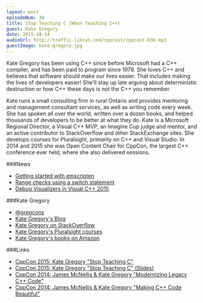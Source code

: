 ```yaml
---
layout: post
episodeNum: 30
title: Stop Teaching C (When Teaching C++)
guest: Kate Gregory
date: 2015-10-14
audioUrl: http://traffic.libsyn.com/cppcast/cppcast-030.mp3
guestImage: kate-gregory.jpg
---
```


Kate Gregory has been using C++ since before Microsoft had a C++ compiler, and has been paid to program since 1979. She loves C++ and believes that software should make our lives easier. That includes making the lives of developers easier! She'll stay up late arguing about deterministic destruction or how C++ these days is not the C++ you remember.

Kate runs a small consulting firm in rural Ontario and provides mentoring and management consultant services, as well as writing code every week. She has spoken all over the world, written over a dozen books, and helped thousands of developers to be better at what they do. Kate is a Microsoft Regional Director, a Visual C++ MVP, an Imagine Cup judge and mentor, and an active contributor to StackOverflow and other StackExchange sites. She develops courses for Pluralsight, primarily on C++ and Visual Studio. In 2014 and 2015 she was Open Content Chair for CppCon, the largest C++ conference ever held, where she also delivered sessions.

###News

 - [Getting started with emscripten](http://www.davevoyles.com/getting-started-with-emscripten/)
 - [Range checks using a switch statement](http://stackoverflow.com/questions/33037832/range-checks-using-a-switch-statement)
 - [Debug Visualizers in Visual C++ 2015](http://blogs.msdn.com/b/vcblog/archive/2015/09/28/debug-visualizers-in-visual-c-2015.aspx)
 
###Kate Gregory

 - [@gregcons](https://twitter.com/gregcons)
 - [Kate Gregory's Blog](http://www.gregcons.com/kateblog/)
 - [Kate Gregory on StackOverflow](http://stackoverflow.com/users/203458/kate-gregory)
 - [Kate Gregory's Pluralsight courses](http://www.pluralsight.com/author/kate-gregory)
 - [Kate Gregory's books on Amazon](http://amzn.to/1RLot5H)

###Links

 - [CppCon 2015: Kate Gregory "Stop Teaching C"](https://www.youtube.com/watch?v=YnWhqhNdYyk)
 - [CppCon 2015: Kate Gregory "Stop Teaching C" (Slides)](https://github.com/CppCon/CppCon2015/tree/master/Presentations/Stop%20Teaching%20C)
 - [CppCon 2014: James McNellis & Kate Gregory "Modernizing Legacy C++ Code"](https://www.youtube.com/watch?v=LDxAgMe6D18)
 - [CppCon 2014: James McNellis & Kate Gregory "Making C++ Code Beautiful"](https://www.youtube.com/watch?v=BiYliKliFvs)

